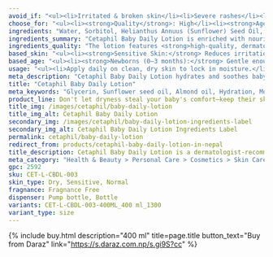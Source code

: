 ```yaml
---
avoid_if: "<ul><li>Irritated & broken skin</li><li>Severe rashes</li><li>Allergies to calendula or specific ingredients</li></ul>"
choose_for: "<ul><li><strong>Quality</strong>: High</li><li><strong>Age</strong>: Baby (0+).</li><li><strong>Skin Types</strong>: Sensitive, Dry.</li><li><strong>Effective For</strong>: Daily moisturizing.</li></ul>"
ingredients: "Water, Sorbitol, Helianthus Annuus (Sunflower) Seed Oil, Isopropyl Palmitate, Octyldodecanol, Polyglyceryl-3 Diisostearate, Glycerin, Panthenol (Vitamin B5), Hexyldecanol, Hexyldecyl Laurate, Prunus Amygdalus Dulcis (Sweet Almond) Oil, Caprylyl Glycol, Carbomer, Fragrance, Disodium Cocoyl Glutamate, Sodium Hydroxide, Dipropylene Glycol, Calendula Officinalis Flower Extract, Squalane, Propylene Glycol, Glyceryl Caprylate, Heliotropine, Tocopherol (Vitamin E), Glycine Soja (Soybean) Oil."
ingredients_summary: "Cetaphil Baby Daily Lotion is enriched with nourishing and skin-conditioning ingredients like <strong>Sunflower Seed Oil</strong> and <strong>Sweet Almond Oil</strong> for deep hydration, <strong>Calendula Extract</strong> to soothe and calm sensitive skin, and <strong>Squalane</strong> to strengthen the skin barrier. <strong>Panthenol (Vitamin B5)</strong> and <strong>Tocopherol (Vitamin E)</strong> help moisturize and protect, while <strong>Glycerin</strong> and <strong>Caprylyl Glycol</strong> provide lasting hydration. The formula also includes mild emollients and skin-friendly stabilizers for a gentle, non-greasy texture."
ingredients_quality: "The lotion features <strong>high-quality, dermatologist-approved ingredients</strong> that are safe for delicate baby skin. It combines <strong>natural plant extracts</strong>, vitamins, and emollients for superior hydration and skin barrier protection. The inclusion of <strong>organic calendula extract and squalane</strong> highlights its commitment to soothing and nourishing the skin without harsh chemicals. The hypoallergenic formula is <strong>free from parabens and mineral oil</strong>, ensuring it is gentle, effective, and suitable for daily use."
based_skin: "<ul><li><strong>Sensitive Skin:</strong> Reduces irritation and keeps the skin calm with a fragrance-free, hypoallergenic formula.</li><li><strong>Dry Skin:</strong> Deeply hydrates and restores moisture for soft, supple skin.</li><li><strong>Normal Skin:</strong> Helps maintain natural softness and healthy texture.</li><li><strong>Eczema-Prone Skin:</strong> Minimizes flare-ups and supports the skin’s natural barrier.</li></ul>"
based_age: "<ul><li><strong>Newborns (0–3 months):</strong> Gentle enough for newborn skin; perfect for first-time skincare routines.</li><li><strong>Infants (3–12 months):</strong> Provides moisture and protection for growing skin needs.</li><li><strong>Toddlers (1–3 years):</strong> Prevents dryness from increased activity and outdoor exposure.</li><li><strong>Older Kids (3+ years):</strong> Continued use keeps skin healthy and nourished.</li></ul>"
usage: "<ul><li>Apply daily on clean, dry skin to lock in moisture.</li><li>Use after bath time for best absorption and hydration.</li><li>Focus on areas prone to dryness like knees, elbows, and cheeks.</li><li>Safe for both face and body.</li></ul>"
meta_description: "Cetaphil Baby Daily Lotion hydrates and soothes baby’s sensitive skin. Ideal for dry, eczema-prone skin. Gentle, hypoallergenic formula for daily use."
title: "Cetaphil Baby Daily Lotion"
meta_keywords: "Glycerin, Sunflower seed oil, Almond oil, Hydration, Moisturizing, Cruelty-free, Dermatologist tested, Hypoallergenic, Dry, Sensitive, Normal"
product_line: Don't let dryness steal your baby's comfort—keep their skin nourished all day.
title_img: /images/cetaphil/baby-daily-lotion
title_img_alt: Cetaphil Baby Daily Lotion
secondary_img: /images/cetaphil/baby-daily-lotion-ingredients-label
secondary_img_alt: Cetaphil Baby Daily Lotion Ingredients Label
permalink: cetaphil/baby-daily-lotion
redirect_from: products/cetaphil-baby-daily-lotion-in-nepal
title_description: Cetaphil Baby Daily Lotion is a dermatologist-recommended moisturizer formulated with organic calendula to protect and nourish baby’s delicate skin. It provides long-lasting hydration, soothes irritation, and helps strengthen the skin barrier. The hypoallergenic and paraben-free formula makes it ideal for sensitive, dry, and eczema-prone skin, ensuring all-day moisture without harsh ingredients.
meta_category: "Health & Beauty > Personal Care > Cosmetics > Skin Care > Lotion & Moisturizer"
gpc: 2592
sku: CET-L-CBDL-003
skin_type: Dry, Sensitive, Normal
fragnance: Fragnance Free
dispenser: Pump bottle, Bottle
variants: CET-L-CBDL-003-400ML_400 ml_1300
variant_type: size
---
```

{% include buy.html description="400 ml" title=page.title button_text="Buy from Daraz" link="https://s.daraz.com.np/s.gi9S?cc" %}